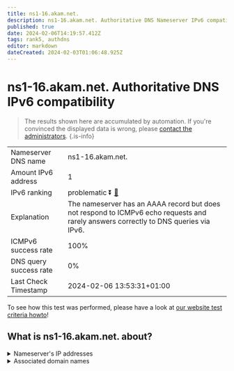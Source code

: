 ```yaml
---
title: ns1-16.akam.net.
description: ns1-16.akam.net. Authoritative DNS Nameserver IPv6 compatibility
published: true
date: 2024-02-06T14:19:57.412Z
tags: rank5, authdns
editor: markdown
dateCreated: 2024-02-03T01:06:48.925Z
---
```


# ns1-16.akam.net. Authoritative DNS IPv6 compatibility

> The results shown here are accumulated by automation. If you're convinced the displayed data is wrong, please [contact the administrators](/howto/chat). 
{.is-info}




|   |   |
| - | - |
| Nameserver DNS name | ns1-16.akam.net.
| Amount IPv6 address | 1
| IPv6 ranking | problematic :arrow_double_down: [🔗](/howto/ranking) |
| Explanation | The nameserver has an AAAA record but does not respond to ICMPv6 echo requests and rarely answers correctly to DNS queries via IPv6. |
| ICMPv6 success rate | 100%|
| DNS query success rate | 0% |
| Last Check Timestamp | 2024-02-06 13:53:31+01:00 |

To see how this test was performed, please have a look at [our website test criteria howto](/howto/testcriteria/authdns)!


## What is ns1-16.akam.net. about?




<details>
<summary>Nameserver's IP addresses</summary>

2600:1401:2::10

</details>



<details>
<summary>Associated domain names</summary>

www.scotiabank.com

</details>
